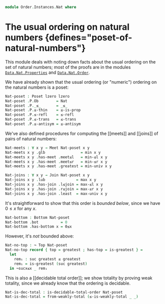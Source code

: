 <!--
```agda
open import 1Lab.Prelude

open import Data.Nat.Properties
open import Data.Nat.Order
open import Data.Dec.Base
open import Data.Nat.Base
open import Data.Sum.Base

open import Order.Diagram.Bottom
open import Order.Diagram.Join
open import Order.Diagram.Meet
open import Order.Diagram.Top
open import Order.Total
open import Order.Base
```
-->

```agda
module Order.Instances.Nat where
```

# The usual ordering on natural numbers {defines="poset-of-natural-numbers"}

<!--
```agda
private module P = Poset
open is-meet
open is-join
open Bottom
open Meet
open Join
```
-->

This module deals with noting down facts about the usual ordering on the
set of natural numbers; most of the proofs are in the modules
[`Data.Nat.Properties`](Data.Nat.Properties.html) and
[`Data.Nat.Order`](Data.Nat.Order.html).

We have already shown that the usual ordering (or "numeric") ordering on
the natural numbers is a poset:

```agda
Nat-poset : Poset lzero lzero
Nat-poset .P.Ob        = Nat
Nat-poset .P._≤_       = _≤_
Nat-poset .P.≤-thin    = ≤-is-prop
Nat-poset .P.≤-refl    = ≤-refl
Nat-poset .P.≤-trans   = ≤-trans
Nat-poset .P.≤-antisym = ≤-antisym
```

We've also defined procedures for computing the [[meets]] and [[joins]]
of pairs of natural numbers:

```agda
Nat-meets : ∀ x y → Meet Nat-poset x y
Nat-meets x y .glb                = min x y
Nat-meets x y .has-meet .meet≤l   = min-≤l x y
Nat-meets x y .has-meet .meet≤r   = min-≤r x y
Nat-meets x y .has-meet .greatest = min-univ x y

Nat-joins : ∀ x y → Join Nat-poset x y
Nat-joins x y .lub              = max x y
Nat-joins x y .has-join .l≤join = max-≤l x y
Nat-joins x y .has-join .r≤join = max-≤r x y
Nat-joins x y .has-join .least  = max-univ x y
```

It's straightforward to show that this order is _bounded below_, since
we have $0 \le x$ for any $x$.

```agda
Nat-bottom : Bottom Nat-poset
Nat-bottom .bot          = 0
Nat-bottom .has-bottom x = 0≤x
```

However, it's _not_ bounded above:

```agda
Nat-no-top : ¬ Top Nat-poset
Nat-no-top record { top = greatest ; has-top = is-greatest } =
  let
    rem₁ : suc greatest ≤ greatest
    rem₁ = is-greatest (suc greatest)
  in ¬sucx≤x _ rem₁
```

This is also a [[decidable total order]]; we show totality by proving
weak totality, since we already know that the ordering is decidable.

```agda
Nat-is-dec-total : is-decidable-total-order Nat-poset
Nat-is-dec-total = from-weakly-total (≤-is-weakly-total _ _)
```
